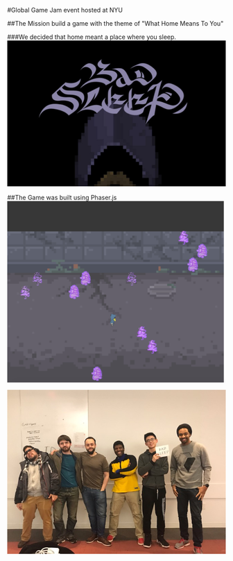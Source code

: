 #Global Game Jam event hosted at NYU

##The Mission build a game with the theme of "What Home Means To You"

###We decided that home meant a place where you sleep.
![Logo](logo.jpg)

##The Game was built using Phaser.js
![Game](game.png)

![Team](team.jpg)
